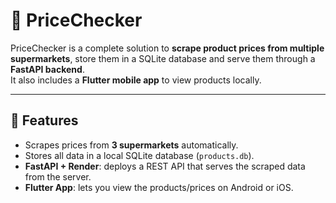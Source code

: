 # 🛒 PriceChecker

PriceChecker is a complete solution to **scrape product prices from multiple supermarkets**, store them in a SQLite database and serve them through a **FastAPI backend**.  
It also includes a **Flutter mobile app** to view products locally.

---

## 🚀 Features

- Scrapes prices from **3 supermarkets** automatically.
- Stores all data in a local SQLite database (`products.db`).
- **FastAPI + Render**: deploys a REST API that serves the scraped data from the server.
- **Flutter App**: lets you view the products/prices on Android or iOS.

